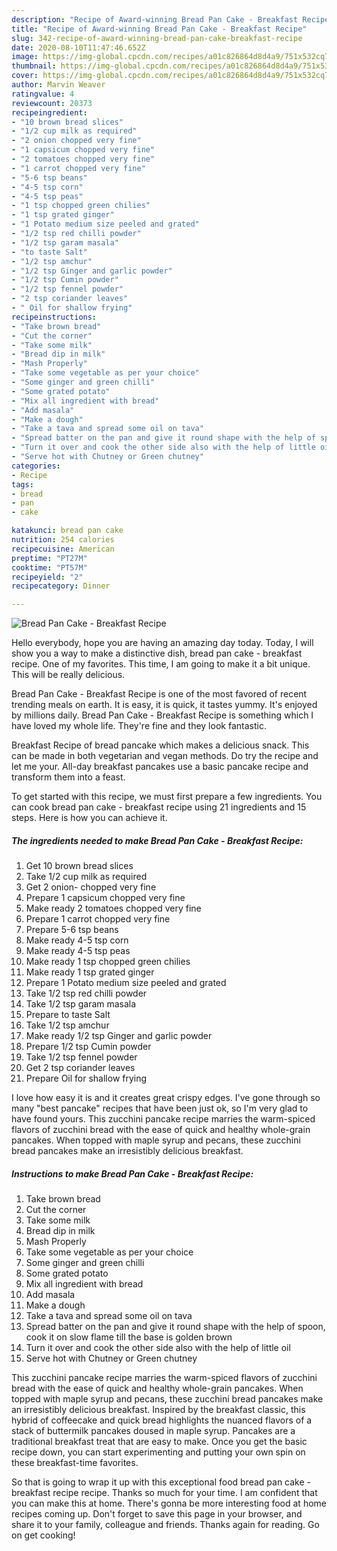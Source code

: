 ```yaml
---
description: "Recipe of Award-winning Bread Pan Cake - Breakfast Recipe"
title: "Recipe of Award-winning Bread Pan Cake - Breakfast Recipe"
slug: 342-recipe-of-award-winning-bread-pan-cake-breakfast-recipe
date: 2020-08-10T11:47:46.652Z
image: https://img-global.cpcdn.com/recipes/a01c826864d8d4a9/751x532cq70/bread-pan-cake-breakfast-recipe-recipe-main-photo.jpg
thumbnail: https://img-global.cpcdn.com/recipes/a01c826864d8d4a9/751x532cq70/bread-pan-cake-breakfast-recipe-recipe-main-photo.jpg
cover: https://img-global.cpcdn.com/recipes/a01c826864d8d4a9/751x532cq70/bread-pan-cake-breakfast-recipe-recipe-main-photo.jpg
author: Marvin Weaver
ratingvalue: 4
reviewcount: 20373
recipeingredient:
- "10 brown bread slices"
- "1/2 cup milk as required"
- "2 onion chopped very fine"
- "1 capsicum chopped very fine"
- "2 tomatoes chopped very fine"
- "1 carrot chopped very fine"
- "5-6 tsp beans"
- "4-5 tsp corn"
- "4-5 tsp peas"
- "1 tsp chopped green chilies"
- "1 tsp grated ginger"
- "1 Potato medium size peeled and grated"
- "1/2 tsp red chilli powder"
- "1/2 tsp garam masala"
- "to taste Salt"
- "1/2 tsp amchur"
- "1/2 tsp Ginger and garlic powder"
- "1/2 tsp Cumin powder"
- "1/2 tsp fennel powder"
- "2 tsp coriander leaves"
- " Oil for shallow frying"
recipeinstructions:
- "Take brown bread"
- "Cut the corner"
- "Take some milk"
- "Bread dip in milk"
- "Mash Properly"
- "Take some vegetable as per your choice"
- "Some ginger and green chilli"
- "Some grated potato"
- "Mix all ingredient with bread"
- "Add masala"
- "Make a dough"
- "Take a tava and spread some oil on tava"
- "Spread batter on the pan and give it round shape with the help of spoon, cook it on slow flame till the base is golden brown"
- "Turn it over and cook the other side also with the help of little oil"
- "Serve hot with Chutney or Green chutney"
categories:
- Recipe
tags:
- bread
- pan
- cake

katakunci: bread pan cake 
nutrition: 254 calories
recipecuisine: American
preptime: "PT27M"
cooktime: "PT57M"
recipeyield: "2"
recipecategory: Dinner

---
```



![Bread Pan Cake - Breakfast Recipe](https://img-global.cpcdn.com/recipes/a01c826864d8d4a9/751x532cq70/bread-pan-cake-breakfast-recipe-recipe-main-photo.jpg)

Hello everybody, hope you are having an amazing day today. Today, I will show you a way to make a distinctive dish, bread pan cake - breakfast recipe. One of my favorites. This time, I am going to make it a bit unique. This will be really delicious.

Bread Pan Cake - Breakfast Recipe is one of the most favored of recent trending meals on earth. It is easy, it is quick, it tastes yummy. It's enjoyed by millions daily. Bread Pan Cake - Breakfast Recipe is something which I have loved my whole life. They're fine and they look fantastic.

Breakfast Recipe of bread pancake which makes a delicious snack. This can be made in both vegetarian and vegan methods. Do try the recipe and let me your. All-day breakfast pancakes use a basic pancake recipe and transform them into a feast.


To get started with this recipe, we must first prepare a few ingredients. You can cook bread pan cake - breakfast recipe using 21 ingredients and 15 steps. Here is how you can achieve it.

<!--inarticleads1-->

##### The ingredients needed to make Bread Pan Cake - Breakfast Recipe:

1. Get 10 brown bread slices
1. Take 1/2 cup milk as required
1. Get 2 onion- chopped very fine
1. Prepare 1 capsicum chopped very fine
1. Make ready 2 tomatoes chopped very fine
1. Prepare 1 carrot chopped very fine
1. Prepare 5-6 tsp beans
1. Make ready 4-5 tsp corn
1. Make ready 4-5 tsp peas
1. Make ready 1 tsp chopped green chilies
1. Make ready 1 tsp grated ginger
1. Prepare 1 Potato medium size peeled and grated
1. Take 1/2 tsp red chilli powder
1. Take 1/2 tsp garam masala
1. Prepare to taste Salt
1. Take 1/2 tsp amchur
1. Make ready 1/2 tsp Ginger and garlic powder
1. Prepare 1/2 tsp Cumin powder
1. Take 1/2 tsp fennel powder
1. Get 2 tsp coriander leaves
1. Prepare  Oil for shallow frying


I love how easy it is and it creates great crispy edges. I&#39;ve gone through so many &#34;best pancake&#34; recipes that have been just ok, so I&#39;m very glad to have found yours. This zucchini pancake recipe marries the warm-spiced flavors of zucchini bread with the ease of quick and healthy whole-grain pancakes. When topped with maple syrup and pecans, these zucchini bread pancakes make an irresistibly delicious breakfast. 

<!--inarticleads2-->

##### Instructions to make Bread Pan Cake - Breakfast Recipe:

1. Take brown bread
1. Cut the corner
1. Take some milk
1. Bread dip in milk
1. Mash Properly
1. Take some vegetable as per your choice
1. Some ginger and green chilli
1. Some grated potato
1. Mix all ingredient with bread
1. Add masala
1. Make a dough
1. Take a tava and spread some oil on tava
1. Spread batter on the pan and give it round shape with the help of spoon, cook it on slow flame till the base is golden brown
1. Turn it over and cook the other side also with the help of little oil
1. Serve hot with Chutney or Green chutney


This zucchini pancake recipe marries the warm-spiced flavors of zucchini bread with the ease of quick and healthy whole-grain pancakes. When topped with maple syrup and pecans, these zucchini bread pancakes make an irresistibly delicious breakfast. Inspired by the breakfast classic, this hybrid of coffeecake and quick bread highlights the nuanced flavors of a stack of buttermilk pancakes doused in maple syrup. Pancakes are a traditional breakfast treat that are easy to make. Once you get the basic recipe down, you can start experimenting and putting your own spin on these breakfast-time favorites. 

So that is going to wrap it up with this exceptional food bread pan cake - breakfast recipe recipe. Thanks so much for your time. I am confident that you can make this at home. There's gonna be more interesting food at home recipes coming up. Don't forget to save this page in your browser, and share it to your family, colleague and friends. Thanks again for reading. Go on get cooking!
